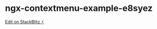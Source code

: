 # ngx-contextmenu-example-e8syez

[Edit on StackBlitz ⚡️](https://stackblitz.com/edit/ngx-contextmenu-example-e8syez)